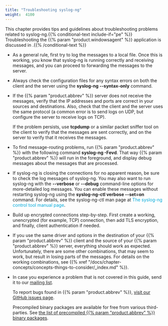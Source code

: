 ```yaml
---
title: "Troubleshooting syslog-ng"
weight:  4100
---
```

<!-- DISCLAIMER: This file is based on the syslog-ng Open Source Edition documentation https://github.com/balabit/syslog-ng-ose-guides/commit/2f4a52ee61d1ea9ad27cb4f3168b95408fddfdf2 and is used under the terms of The syslog-ng Open Source Edition Documentation License. The file has been modified by Axoflow. -->

This chapter provides tips and guidelines about troubleshooting problems related to syslog-ng.{{% conditional-text include-if="pe" %}} Troubleshooting the {{% param "product.windowsagent" %}} application is discussed in <span></span>.{{% /conditional-text %}}

  - As a general rule, first try to log the messages to a local file. Once this is working, you know that syslog-ng is running correctly and receiving messages, and you can proceed to forwarding the messages to the server.

  - Always check the configuration files for any syntax errors on both the client and the server using the **syslog-ng --syntax-only** command.

  - If the {{% param "product.abbrev" %}} server does not receive the messages, verify that the IP addresses and ports are correct in your sources and destinations. Also, check that the client and the server uses the same protocol (a common error is to send logs on UDP, but configure the server to receive logs on TCP).
    
    If the problem persists, use **tcpdump** or a similar packet sniffer tool on the client to verify that the messages are sent correctly, and on the server to verify that it receives the messages.

  - To find message-routing problems, run {{% param "product.abbrev" %}} with the following command **syslog-ng -Fevd**. That way {{% param "product.abbrev" %}} will run in the foreground, and display debug messages about the messages that are processed.

  - If syslog-ng is closing the connections for no apparent reason, be sure to check the log messages of syslog-ng. You may also want to run syslog-ng with the **--verbose** or **--debug** command-line options for more-detailed log messages. You can enable these messages without restarting syslog-ng using the **syslog-ng-ctl verbose --set=on** command. For details, see the syslog-ng-ctl man page at <span class="mcFormatColor" style="color: #04aada;">The syslog-ng control tool manual page</span>.

  - Build up encrypted connections step-by-step. First create a working, unencrypted (for example, TCP) connection, then add TLS encryption, and finally, client authentication if needed.

  - If you use the same driver and options in the destination of your {{% param "product.abbrev" %}} client and the source of your {{% param "product.abbrev" %}} server, everything should work as expected. Unfortunately, there are some other combinations, that may seem to work, but result in losing parts of the messages. For details on the working combinations, see {{% xref "/docs/chapter-concepts/concepts-things-to-consider/_index.md" %}}.

  - In case you experience a problem that is not covered in this guide, send it to our [mailing list](https://lists.balabit.hu/mailman/listinfo/syslog-ng/).
    
    To report bugs found in {{% param "product.abbrev" %}}, [visit our GitHub issues page](https://github.com/syslog-ng/syslog-ng/issues/).
    
    Precompiled binary packages are available for free from various third-parties. See [the list of precompiled {{% param "product.abbrev" %}} binary packages](https://www.syslog-ng.com/products/open-source-log-management/3rd-party-binaries.aspx).
